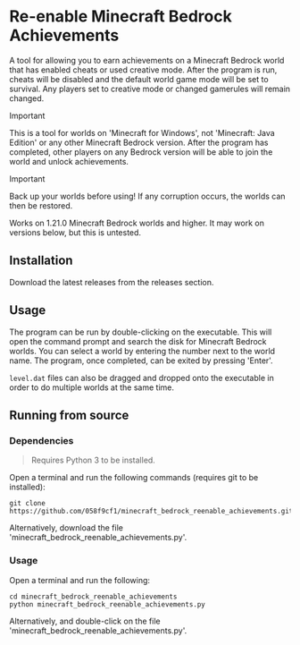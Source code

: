 # Re-enable Minecraft Bedrock Achievements
A tool for allowing you to earn achievements on a Minecraft Bedrock world that has enabled cheats or used creative mode. After the program is run, cheats will be disabled and the default world game mode will be set to survival. Any players set to creative mode or changed gamerules will remain changed.
> [!IMPORTANT]
> This is a tool for worlds on 'Minecraft for Windows', not 'Minecraft: Java Edition' or any other Minecraft Bedrock version. After the program has completed, other players on any Bedrock version will be able to join the world and unlock achievements.

> [!IMPORTANT]
> Back up your worlds before using! If any corruption occurs, the worlds can then be restored.

Works on 1.21.0 Minecraft Bedrock worlds and higher. It may work on versions below, but this is untested.

## Installation
Download the latest releases from the releases section.

## Usage
The program can be run by double-clicking on the executable. This will open the command prompt and search the disk for Minecraft Bedrock worlds. You can select a world by entering the number next to the world name. The program, once completed, can be exited by pressing 'Enter'.

```level.dat``` files can also be dragged and dropped onto the executable in order to do multiple worlds at the same time.

## Running from source

### Dependencies
> Requires Python 3 to be installed.

Open a terminal and run the following commands (requires git to be installed): 
```
git clone https://github.com/058f9cf1/minecraft_bedrock_reenable_achievements.git
```
Alternatively, download the file 'minecraft_bedrock_reenable_achievements.py'.

### Usage
Open a terminal and run the following:
```
cd minecraft_bedrock_reenable_achievements
python minecraft_bedrock_reenable_achievements.py
```
Alternatively, and double-click on the file 'minecraft_bedrock_reenable_achievements.py'.
